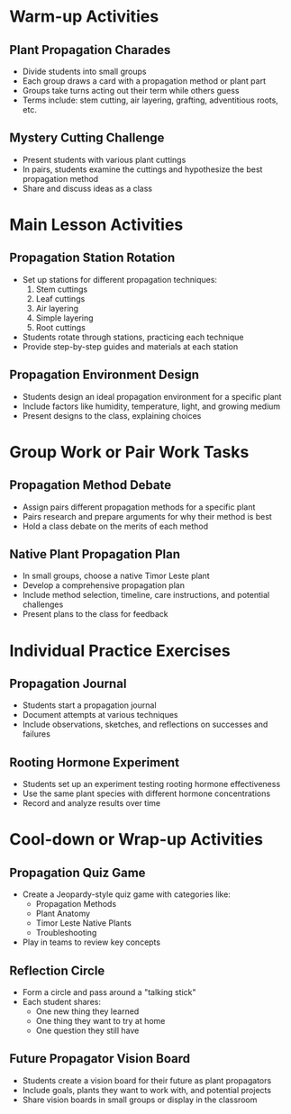 # Warm-up Activities

## Plant Propagation Charades
- Divide students into small groups
- Each group draws a card with a propagation method or plant part
- Groups take turns acting out their term while others guess
- Terms include: stem cutting, air layering, grafting, adventitious roots, etc.

## Mystery Cutting Challenge
- Present students with various plant cuttings
- In pairs, students examine the cuttings and hypothesize the best propagation method
- Share and discuss ideas as a class

# Main Lesson Activities

## Propagation Station Rotation
- Set up stations for different propagation techniques:
  1. Stem cuttings
  2. Leaf cuttings
  3. Air layering
  4. Simple layering
  5. Root cuttings
- Students rotate through stations, practicing each technique
- Provide step-by-step guides and materials at each station

## Propagation Environment Design
- Students design an ideal propagation environment for a specific plant
- Include factors like humidity, temperature, light, and growing medium
- Present designs to the class, explaining choices

# Group Work or Pair Work Tasks

## Propagation Method Debate
- Assign pairs different propagation methods for a specific plant
- Pairs research and prepare arguments for why their method is best
- Hold a class debate on the merits of each method

## Native Plant Propagation Plan
- In small groups, choose a native Timor Leste plant
- Develop a comprehensive propagation plan
- Include method selection, timeline, care instructions, and potential challenges
- Present plans to the class for feedback

# Individual Practice Exercises

## Propagation Journal
- Students start a propagation journal
- Document attempts at various techniques
- Include observations, sketches, and reflections on successes and failures

## Rooting Hormone Experiment
- Students set up an experiment testing rooting hormone effectiveness
- Use the same plant species with different hormone concentrations
- Record and analyze results over time

# Cool-down or Wrap-up Activities

## Propagation Quiz Game
- Create a Jeopardy-style quiz game with categories like:
  - Propagation Methods
  - Plant Anatomy
  - Timor Leste Native Plants
  - Troubleshooting
- Play in teams to review key concepts

## Reflection Circle
- Form a circle and pass around a "talking stick"
- Each student shares:
  - One new thing they learned
  - One thing they want to try at home
  - One question they still have

## Future Propagator Vision Board
- Students create a vision board for their future as plant propagators
- Include goals, plants they want to work with, and potential projects
- Share vision boards in small groups or display in the classroom